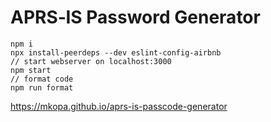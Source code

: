 # APRS&dash;IS Password Generator

```
npm i
npx install-peerdeps --dev eslint-config-airbnb
// start webserver on localhost:3000
npm start
// format code
npm run format
```

https://mkopa.github.io/aprs-is-passcode-generator